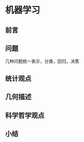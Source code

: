 ﻿<!--
  Copyright (c) 2018, Xin YUAN, courses of Zhejiang University
  All rights reserved.

  This program is free software; you can redistribute it and/or
  modify it under the terms of the 2-Clause BSD License.

  Author contact information:
    yxxinyuan@zju.edu.cn
-->

# 机器学习

## 前言

## 问题

几种问题统一表示，分类，回归，决策

## 统计观点

## 几何描述

## 科学哲学观点

## 小结
